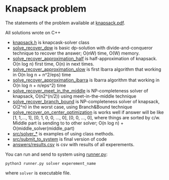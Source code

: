 # Knapsack problem

The statements of the problem available at [knapsack.pdf](knapsack.pdf).

All solutions wrote on C++

* [knapsack.h](src/knapcask.h) is knapcask-solver class
* [solve_recover_dpw](https://github.com/i1oveMyse1f/combinatorian_optimization/blob/4d0d6707b31ac620060fb4369f968341853bddbd/knapsack/src/knapsack.h#L22) is basic dp-solution with divide-and-conqueror technique to recover the answer; O(nW) time, O(W) memory.
* [solve_recover_approximation_half](https://github.com/i1oveMyse1f/combinatorian_optimization/blob/4d0d6707b31ac620060fb4369f968341853bddbd/knapsack/src/knapsack.h#L30) is half-approximation of knapsack. O(n log n) first time, O(n) in next times.
* [solve_recover_approximation_slow](https://github.com/i1oveMyse1f/combinatorian_optimization/blob/4d0d6707b31ac620060fb4369f968341853bddbd/knapsack/src/knapsack.h#L31) is first Ibarra algorithm that working in O(n log n + n^2/eps) time
* [solve_recover_approximation_ibarra](https://github.com/i1oveMyse1f/combinatorian_optimization/blob/4d0d6707b31ac620060fb4369f968341853bddbd/knapsack/src/knapsack.h#L32) is Ibarra algorithm that working in O(n log n + n/eps^2) time
* [solve_recover_meet_in_the_middle](https://github.com/i1oveMyse1f/combinatorian_optimization/blob/4d0d6707b31ac620060fb4369f968341853bddbd/knapsack/src/knapsack.h#L39) is NP-completeness solver of knapsack, O(n2^(n/2)) using meet-in-the-middle technique
* [solve_recover_branch_bound](https://github.com/i1oveMyse1f/combinatorian_optimization/blob/4d0d6707b31ac620060fb4369f968341853bddbd/knapsack/src/knapsack.h#L38) is NP-completeness solver of knapsack, O(2^n) in the worst case, using Branch&Bound technique
* [solve_recover_on_center_optimization](https://github.com/i1oveMyse1f/combinatorian_optimization/blob/4d0d6707b31ac620060fb4369f968341853bddbd/knapsack/src/knapsack.h#L44) is works well if answer will be like [1, 1,..., 1], [0, 1, 0, 0, ..., 0], [0, 0, ..., 0], where things are sorted by c/w. Middle part is sending to to other solver; O(n log n) + O(middle_solver(middle_part)
* [src/solver_*](src/) is examples of using class methods.
* [src/submit_to_system](src/submit_to_system.cpp) is final version of code
* [answers/results.csv](answers/results.csv) is csv with results of all experements.

You can run and send to system using [runner.py](runner.py):

    python3 runner.py solver experement_name

where `solver` is executable file.
